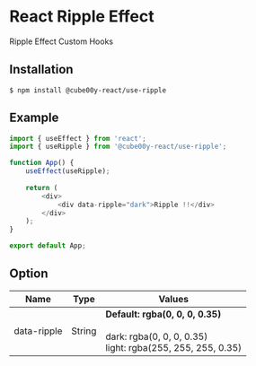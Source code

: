 # React Ripple Effect

Ripple Effect Custom Hooks

## Installation
```shell
$ npm install @cube00y-react/use-ripple
```

## Example
```javascript
import { useEffect } from 'react';
import { useRipple } from '@cube00y-react/use-ripple';

function App() {
    useEffect(useRipple);
    
    return (
        <div>
            <div data-ripple="dark">Ripple !!</div>
        </div>
    );
}

export default App;
```

## Option

| Name      | Type   | Values                                                                                          |
|-------------|--------|-------------------------------------------------------------------------------------------------|
| data-ripple | String | <b>Default: rgba(0, 0, 0, 0.35)</b><br><br>dark: rgba(0, 0, 0, 0.35)<br>light: rgba(255, 255, 255, 0.35) |

